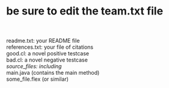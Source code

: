 # be sure to edit the team.txt file
<br/>
<br>
readme.txt: your README file<br>
references.txt: your file of citations<br/>
good.cl: a novel positive testcase<br>
bad.cl: a novel negative testcase<br>
<i>source_files: including<br></i>
main.java (contains the main method)<br>
some_file.flex (or similar)<br>
